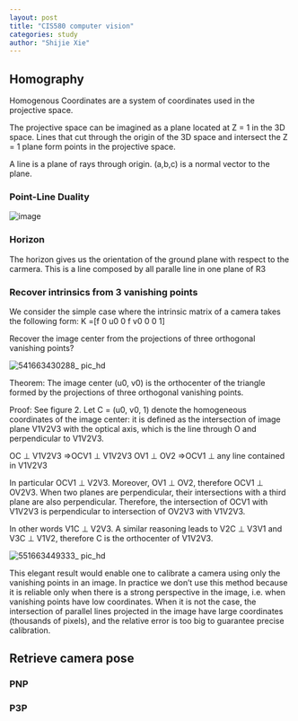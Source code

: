 ```yaml
---
layout: post
title: "CIS580 computer vision"
categories: study
author: "Shijie Xie"
---
```


## Homography
Homogenous Coordinates are a system of coordinates used in the projective space. 

The projective space can be imagined as a plane located at Z = 1 in the 3D space.
Lines that cut through the origin of the 3D space and intersect the Z = 1 plane form points in the projective space.


A line is a plane of rays through origin.
(a,b,c) is a normal vector to the plane.

### Point-Line Duality
![image](https://user-images.githubusercontent.com/89954165/190836833-5127a651-9ebe-4fe6-bfa5-05aefa402eb6.png)


### Horizon
The horizon gives us the orientation of the ground plane with respect to the carmera. This is a line composed by all paralle line in one plane of R3

### Recover intrinsics from 3 vanishing points

We consider the simple case where the intrinsic matrix of a camera takes the
following form:
K =[f 0 u0
0 f v0
0 0 1]

Recover the image center from the projections of three orthogonal
vanishing points?

![541663430288_ pic_hd](https://user-images.githubusercontent.com/89954165/190876629-6a0b30b3-cf2c-4644-ab61-ffdbed09b1d7.jpg)

Theorem: The image center (u0, v0) is the orthocenter of the triangle formed
by the projections of three orthogonal vanishing points.

Proof: See figure 2. Let C = (u0, v0, 1) denote the homogeneous coordinates of the image center: it is defined as the intersection of image plane V1V2V3 with the optical axis, which is the line through O and perpendicular
to V1V2V3.

OC ⊥ V1V2V3 ⇒OCV1 ⊥ V1V2V3
OV1 ⊥ OV2 ⇒OCV1 ⊥ any line contained in V1V2V3

In particular OCV1 ⊥ V2V3. Moreover, OV1 ⊥ OV2, therefore OCV1 ⊥ OV2V3.
When two planes are perpendicular, their intersections with a third plane
are also perpendicular. Therefore, the intersection of OCV1 with V1V2V3 is
perpendicular to intersection of OV2V3 with V1V2V3.

In other words V1C ⊥ V2V3. A similar reasoning leads to V2C ⊥ V3V1 and
V3C ⊥ V1V2, therefore C is the orthocenter of V1V2V3.

![551663449333_ pic_hd](https://user-images.githubusercontent.com/89954165/190876695-0a897e94-3e9e-407f-b075-e42f8b2b45cb.jpg)

This elegant result would enable one to calibrate a camera using only the
vanishing points in an image. In practice we don’t use this method because it
is reliable only when there is a strong perspective in the image, i.e. when vanishing points have low coordinates. When it is not the case, the intersection
of parallel lines projected in the image have large coordinates (thousands of
pixels), and the relative error is too big to guarantee precise calibration.


## Retrieve camera pose
### PNP


### P3P
